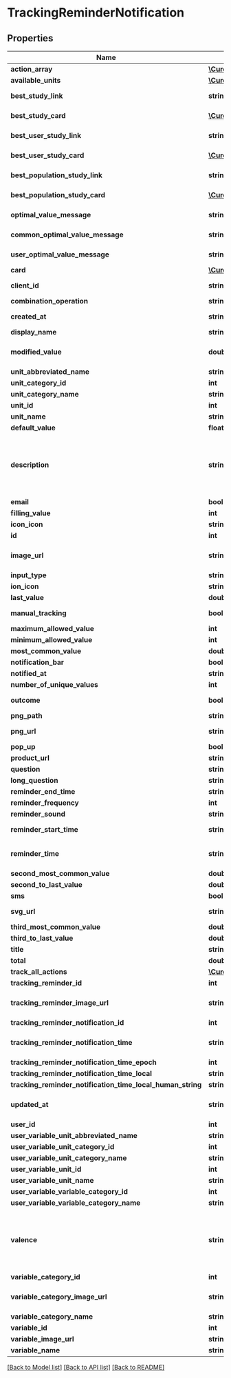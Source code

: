 # TrackingReminderNotification

## Properties
Name | Type | Description | Notes
------------ | ------------- | ------------- | -------------
**action_array** | [**\CureDAO\Client\Models\TrackingReminderNotificationAction[]**](TrackingReminderNotificationAction.md) |  | 
**available_units** | [**\CureDAO\Client\Models\Unit[]**](Unit.md) |  | 
**best_study_link** | **string** | Link to study comparing variable with strongest relationship for user or population | [optional] 
**best_study_card** | [**\CureDAO\Client\Models\Card**](Card.md) | Description of relationship with variable with strongest relationship for user or population | [optional] 
**best_user_study_link** | **string** | Link to study comparing variable with strongest relationship for user | [optional] 
**best_user_study_card** | [**\CureDAO\Client\Models\Card**](Card.md) | Description of relationship with variable with strongest relationship for user | [optional] 
**best_population_study_link** | **string** | Link to study comparing variable with strongest relationship for population | [optional] 
**best_population_study_card** | [**\CureDAO\Client\Models\Card**](Card.md) | Description of relationship with variable with strongest relationship for population | [optional] 
**optimal_value_message** | **string** | Description of relationship with variable with strongest relationship for user or population | [optional] 
**common_optimal_value_message** | **string** | Description of relationship with variable with strongest relationship for population | [optional] 
**user_optimal_value_message** | **string** | Description of relationship with variable with strongest relationship for user | [optional] 
**card** | [**\CureDAO\Client\Models\Card**](Card.md) | Card with options for tracking. | [optional] 
**client_id** | **string** | Your CureDAO client id can be obtained by creating an app at https://builder.curedao.org | [optional] 
**combination_operation** | **string** | The way multiple measurements are aggregated over time | [optional] 
**created_at** | **string** | Ex: 2017-07-29 20:49:54 UTC ISO 8601 YYYY-MM-DDThh:mm:ss | [optional] 
**display_name** | **string** | Ex: Trader Joe&#39;s Bedtime Tea | [optional] 
**modified_value** | **double** | Is the user specified default value or falls back to the last value in user unit. Good for initializing input fields. Unit: User-specified or common. | [optional] 
**unit_abbreviated_name** | **string** | Ex: /5 | [optional] 
**unit_category_id** | **int** | Ex: 5 | [optional] 
**unit_category_name** | **string** | Ex: Rating | [optional] 
**unit_id** | **int** | Ex: 10 | [optional] 
**unit_name** | **string** | Ex: 1 to 5 Rating | [optional] 
**default_value** | **float** | Default value to use for the measurement when tracking | [optional] 
**description** | **string** | Valence indicates what type of buttons should be used when recording measurements for this variable. positive - Face buttons with the happiest face equating to a 5/5 rating where higher is better like Overall Mood. negative - Face buttons with happiest face equating to a 1/5 rating where lower is better like Headache Severity. numeric - Just 1 to 5 numeric buttons for neutral variables. | [optional] 
**email** | **bool** | True if the reminders should be delivered via email | [optional] 
**filling_value** | **int** | Ex: 0 | 
**icon_icon** | **string** | Ex: ion-sad-outline | [optional] 
**id** | **int** | id for the specific PENDING tracking remidner | 
**image_url** | **string** | Ex: https://rximage.nlm.nih.gov/image/images/gallery/original/55111-0129-60_RXNAVIMAGE10_B051D81E.jpg | [optional] 
**input_type** | **string** | Ex: happiestFaceIsFive | [optional] 
**ion_icon** | **string** | Ex: ion-happy-outline | [optional] 
**last_value** | **double** | Ex: 3 | [optional] 
**manual_tracking** | **bool** | True if this variable is normally tracked via manual user input rather than automatic imports | [optional] 
**maximum_allowed_value** | **int** | Ex: 5 | [optional] 
**minimum_allowed_value** | **int** | Ex: 1 | [optional] 
**most_common_value** | **double** | Ex: 3 | [optional] 
**notification_bar** | **bool** | True if the reminders should appear in the notification bar | [optional] 
**notified_at** | **string** | Ex: UTC ISO 8601 YYYY-MM-DDThh:mm:ss | [optional] 
**number_of_unique_values** | **int** | Ex: 5 | [optional] 
**outcome** | **bool** | Indicates whether or not the variable is usually an outcome of interest such as a symptom or emotion | [optional] 
**png_path** | **string** | Ex: img/variable_categories/emotions.png | [optional] 
**png_url** | **string** | Ex: https://web.quantimo.do/img/variable_categories/emotions.png | [optional] 
**pop_up** | **bool** | True if the reminders should appear as a popup notification | [optional] 
**product_url** | **string** | Link to associated product for purchase | [optional] 
**question** | **string** | Ex: How is your overall mood? | [optional] 
**long_question** | **string** | Ex: How is your overall mood on a scale of 1 to 5?? | [optional] 
**reminder_end_time** | **string** | Ex: 01-01-2018 | [optional] 
**reminder_frequency** | **int** | How often user should be reminded in seconds. Ex: 86400 | [optional] 
**reminder_sound** | **string** | String identifier for the sound to accompany the reminder | [optional] 
**reminder_start_time** | **string** | Earliest time of day at which reminders should appear in UTC HH:MM:SS format | [optional] 
**reminder_time** | **string** | UTC ISO 8601 YYYY-MM-DDThh:mm:ss timestamp for the specific time the variable should be tracked in UTC.  This will be used for the measurement startTime if the track endpoint is used. | [optional] 
**second_most_common_value** | **double** | Ex: 4 | [optional] 
**second_to_last_value** | **double** | Ex: 1 | [optional] 
**sms** | **bool** | True if the reminders should be delivered via SMS | [optional] 
**svg_url** | **string** | Ex: https://web.quantimo.do/img/variable_categories/emotions.svg | [optional] 
**third_most_common_value** | **double** | Ex: 2 | [optional] 
**third_to_last_value** | **double** | Ex: 2 | [optional] 
**title** | **string** | Ex: Rate Overall Mood | [optional] 
**total** | **double** | Ex: 3 | [optional] 
**track_all_actions** | [**\CureDAO\Client\Models\TrackingReminderNotificationTrackAllAction[]**](TrackingReminderNotificationTrackAllAction.md) |  | 
**tracking_reminder_id** | **int** | id for the repeating tracking remidner | [optional] 
**tracking_reminder_image_url** | **string** | Ex: https://rximage.nlm.nih.gov/image/images/gallery/original/55111-0129-60_RXNAVIMAGE10_B051D81E.jpg | [optional] 
**tracking_reminder_notification_id** | **int** | Ex: 5072482 | [optional] 
**tracking_reminder_notification_time** | **string** | UTC ISO 8601 YYYY-MM-DDThh:mm:ss timestamp for the specific time the variable should be tracked in UTC.  This will be used for the measurement startTime if the track endpoint is used. | [optional] 
**tracking_reminder_notification_time_epoch** | **int** | Ex: 1501534124 | [optional] 
**tracking_reminder_notification_time_local** | **string** | Ex: 15:48:44 | [optional] 
**tracking_reminder_notification_time_local_human_string** | **string** | Ex: 8PM Sun, May 1 | [optional] 
**updated_at** | **string** | When the record in the database was last updated. Use UTC ISO 8601 YYYY-MM-DDThh:mm:ss  datetime format. Time zone should be UTC and not local. | [optional] 
**user_id** | **int** | ID of User | [optional] 
**user_variable_unit_abbreviated_name** | **string** | Ex: /5 | [optional] 
**user_variable_unit_category_id** | **int** | Ex: 5 | [optional] 
**user_variable_unit_category_name** | **string** | Ex: Rating | [optional] 
**user_variable_unit_id** | **int** | Ex: 10 | [optional] 
**user_variable_unit_name** | **string** | Ex: 1 to 5 Rating | [optional] 
**user_variable_variable_category_id** | **int** | Ex: 1 | [optional] 
**user_variable_variable_category_name** | **string** | Ex: Emotions | [optional] 
**valence** | **string** | Valence indicates what type of buttons should be used when recording measurements for this variable. positive - Face buttons with the happiest face equating to a 5/5 rating where higher is better like Overall Mood. negative - Face buttons with happiest face equating to a 1/5 rating where lower is better like Headache Severity. numeric - Just 1 to 5 numeric buttons for neutral variables. | [optional] 
**variable_category_id** | **int** | Ex: 1 | [optional] 
**variable_category_image_url** | **string** | Ex: https://maxcdn.icons8.com/Color/PNG/96/Cinema/theatre_mask-96.png | [optional] 
**variable_category_name** | **string** | Ex: Emotions, Treatments, Symptoms... | [optional] 
**variable_id** | **int** | Id for the variable to be tracked | [optional] 
**variable_image_url** | **string** | Ex: https://image.png | [optional] 
**variable_name** | **string** | Name of the variable to be used when sending measurements | [optional] 

[[Back to Model list]](../README.md#documentation-for-models) [[Back to API list]](../README.md#documentation-for-api-endpoints) [[Back to README]](../README.md)
